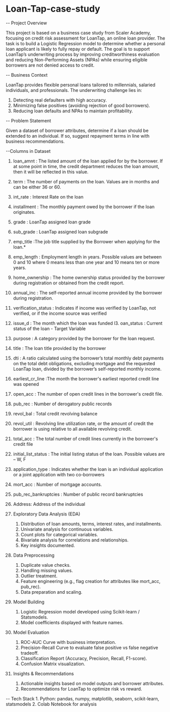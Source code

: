 # Loan-Tap-case-study

-- Project Overview

This project is based on a business case study from Scaler Academy, focusing on credit risk assessment for LoanTap, an online loan provider. The task is to build a Logistic Regression model to determine whether a personal loan applicant is likely to fully repay or default.
The goal is to support LoanTap’s underwriting process by improving creditworthiness evaluation and reducing Non-Performing Assets (NPAs) while ensuring eligible borrowers are not denied access to credit.

-- Business Context

LoanTap provides flexible personal loans tailored to millennials, salaried individuals, and professionals. The underwriting challenge lies in:
1. Detecting real defaulters with high accuracy.
2. Minimizing false positives (avoiding rejection of good borrowers).
3. Reducing loan defaults and NPAs to maintain profitability.

-- Problem Statement

Given a dataset of borrower attributes, determine if a loan should be extended to an individual. If so, suggest repayment terms in line with business recommendations.

--Columns in Dataset

1. loan_amnt : The listed amount of the loan applied for by the borrower. If at some point in time, the credit department reduces the       loan amount, then it will be reflected in this value.
2. term : The number of payments on the loan. Values are in months and can be either 36 or 60.
3. int_rate : Interest Rate on the loan
4. installment : The monthly payment owed by the borrower if the loan originates.
5. grade : LoanTap assigned loan grade
6. sub_grade : LoanTap assigned loan subgrade
7. emp_title :The job title supplied by the Borrower when applying for the loan.*
8. emp_length : Employment length in years. Possible values are between 0 and 10 where 0 means less than one year and 10 means ten or more years.
9. home_ownership : The home ownership status provided by the borrower during registration or obtained from the credit report.
10. annual_inc : The self-reported annual income provided by the borrower during registration.
11. verification_status : Indicates if income was verified by LoanTap, not verified, or if the income source was verified
12. issue_d : The month which the loan was funded
l3. oan_status : Current status of the loan - Target Variable
14. purpose : A category provided by the borrower for the loan request.
15. title : The loan title provided by the borrower
16. dti : A ratio calculated using the borrower’s total monthly debt payments on the total debt obligations, excluding mortgage and the            requested LoanTap loan, divided by the borrower’s self-reported monthly income.
17. earliest_cr_line :The month the borrower's earliest reported credit line was opened
18. open_acc : The number of open credit lines in the borrower's credit file.
19. pub_rec : Number of derogatory public records
20. revol_bal : Total credit revolving balance
21. revol_util : Revolving line utilization rate, or the amount of credit the borrower is using relative to all available revolving credit.
22. total_acc : The total number of credit lines currently in the borrower's credit file
23. initial_list_status : The initial listing status of the loan. Possible values are – W, F
24. application_type : Indicates whether the loan is an individual application or a joint application with two co-borrowers
25. mort_acc : Number of mortgage accounts.
26. pub_rec_bankruptcies : Number of public record bankruptcies
27. Address: Address of the individual

1. Exploratory Data Analysis (EDA)
    1. Distribution of loan amounts, terms, interest rates, and installments.
    2. Univariate analysis for continuous variables.
    3. Count plots for categorical variables.
    4. Bivariate analysis for correlations and relationships.
    5. Key insights documented.

2. Data Preprocessing
    1. Duplicate value checks.
    2. Handling missing values.
    3. Outlier treatment.
    4. Feature engineering (e.g., flag creation for attributes like mort_acc, pub_rec).
    5. Data preparation and scaling.

3. Model Building
     1. Logistic Regression model developed using Scikit-learn / Statsmodels.
     2. Model coefficients displayed with feature names.

4. Model Evaluation
     1. ROC-AUC Curve with business interpretation.
     2. Precision-Recall Curve to evaluate false positive vs false negative tradeoff.
     3. Classification Report (Accuracy, Precision, Recall, F1-score).
     4. Confusion Matrix visualization.

5. Insights & Recommendations
     1. Actionable insights based on model outputs and borrower attributes.
     2. Recommendations for LoanTap to optimize risk vs reward.
  
-- Tech Stack
      1. Python: pandas, numpy, matplotlib, seaborn, scikit-learn, statsmodels
      2. Colab Notebook for analysis
   
